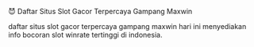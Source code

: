 😈 Daftar Situs Slot Gacor Terpercaya Gampang Maxwin

daftar situs slot gacor terpercaya gampang maxwin hari ini menyediakan info bocoran slot winrate tertinggi di indonesia.
